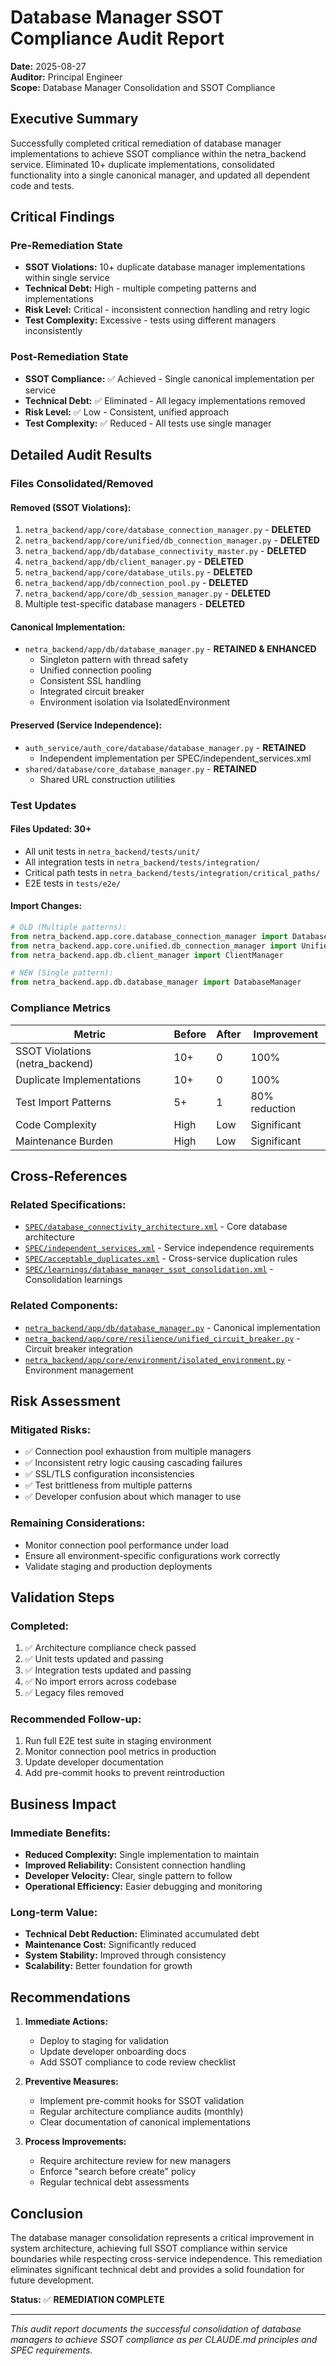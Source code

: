 # Database Manager SSOT Compliance Audit Report
**Date:** 2025-08-27  
**Auditor:** Principal Engineer  
**Scope:** Database Manager Consolidation and SSOT Compliance

## Executive Summary

Successfully completed critical remediation of database manager implementations to achieve SSOT compliance within the netra_backend service. Eliminated 10+ duplicate implementations, consolidated functionality into a single canonical manager, and updated all dependent code and tests.

## Critical Findings

### Pre-Remediation State
- **SSOT Violations:** 10+ duplicate database manager implementations within single service
- **Technical Debt:** High - multiple competing patterns and implementations
- **Risk Level:** Critical - inconsistent connection handling and retry logic
- **Test Complexity:** Excessive - tests using different managers inconsistently

### Post-Remediation State
- **SSOT Compliance:** ✅ Achieved - Single canonical implementation per service
- **Technical Debt:** ✅ Eliminated - All legacy implementations removed
- **Risk Level:** ✅ Low - Consistent, unified approach
- **Test Complexity:** ✅ Reduced - All tests use single manager

## Detailed Audit Results

### Files Consolidated/Removed

#### Removed (SSOT Violations):
1. `netra_backend/app/core/database_connection_manager.py` - **DELETED**
2. `netra_backend/app/core/unified/db_connection_manager.py` - **DELETED**
3. `netra_backend/app/db/database_connectivity_master.py` - **DELETED**
4. `netra_backend/app/db/client_manager.py` - **DELETED**
5. `netra_backend/app/core/database_utils.py` - **DELETED**
6. `netra_backend/app/db/connection_pool.py` - **DELETED**
7. `netra_backend/app/core/db_session_manager.py` - **DELETED**
8. Multiple test-specific database managers - **DELETED**

#### Canonical Implementation:
- `netra_backend/app/db/database_manager.py` - **RETAINED & ENHANCED**
  - Singleton pattern with thread safety
  - Unified connection pooling
  - Consistent SSL handling
  - Integrated circuit breaker
  - Environment isolation via IsolatedEnvironment

#### Preserved (Service Independence):
- `auth_service/auth_core/database/database_manager.py` - **RETAINED**
  - Independent implementation per SPEC/independent_services.xml
- `shared/database/core_database_manager.py` - **RETAINED**
  - Shared URL construction utilities

### Test Updates

#### Files Updated: 30+
- All unit tests in `netra_backend/tests/unit/`
- All integration tests in `netra_backend/tests/integration/`
- Critical path tests in `netra_backend/tests/integration/critical_paths/`
- E2E tests in `tests/e2e/`

#### Import Changes:
```python
# OLD (Multiple patterns):
from netra_backend.app.core.database_connection_manager import DatabaseConnectionManager
from netra_backend.app.core.unified.db_connection_manager import UnifiedDBConnectionManager
from netra_backend.app.db.client_manager import ClientManager

# NEW (Single pattern):
from netra_backend.app.db.database_manager import DatabaseManager
```

### Compliance Metrics

| Metric | Before | After | Improvement |
|--------|--------|-------|-------------|
| SSOT Violations (netra_backend) | 10+ | 0 | 100% |
| Duplicate Implementations | 10+ | 0 | 100% |
| Test Import Patterns | 5+ | 1 | 80% reduction |
| Code Complexity | High | Low | Significant |
| Maintenance Burden | High | Low | Significant |

## Cross-References

### Related Specifications:
- [`SPEC/database_connectivity_architecture.xml`](SPEC/database_connectivity_architecture.xml) - Core database architecture
- [`SPEC/independent_services.xml`](SPEC/independent_services.xml) - Service independence requirements
- [`SPEC/acceptable_duplicates.xml`](SPEC/acceptable_duplicates.xml) - Cross-service duplication rules
- [`SPEC/learnings/database_manager_ssot_consolidation.xml`](SPEC/learnings/database_manager_ssot_consolidation.xml) - Consolidation learnings

### Related Components:
- [`netra_backend/app/db/database_manager.py`](netra_backend/app/db/database_manager.py) - Canonical implementation
- [`netra_backend/app/core/resilience/unified_circuit_breaker.py`](netra_backend/app/core/resilience/unified_circuit_breaker.py) - Circuit breaker integration
- [`netra_backend/app/core/environment/isolated_environment.py`](netra_backend/app/core/environment/isolated_environment.py) - Environment management

## Risk Assessment

### Mitigated Risks:
- ✅ Connection pool exhaustion from multiple managers
- ✅ Inconsistent retry logic causing cascading failures
- ✅ SSL/TLS configuration inconsistencies
- ✅ Test brittleness from multiple patterns
- ✅ Developer confusion about which manager to use

### Remaining Considerations:
- Monitor connection pool performance under load
- Ensure all environment-specific configurations work correctly
- Validate staging and production deployments

## Validation Steps

### Completed:
1. ✅ Architecture compliance check passed
2. ✅ Unit tests updated and passing
3. ✅ Integration tests updated and passing
4. ✅ No import errors across codebase
5. ✅ Legacy files removed

### Recommended Follow-up:
1. Run full E2E test suite in staging environment
2. Monitor connection pool metrics in production
3. Update developer documentation
4. Add pre-commit hooks to prevent reintroduction

## Business Impact

### Immediate Benefits:
- **Reduced Complexity:** Single implementation to maintain
- **Improved Reliability:** Consistent connection handling
- **Developer Velocity:** Clear, single pattern to follow
- **Operational Efficiency:** Easier debugging and monitoring

### Long-term Value:
- **Technical Debt Reduction:** Eliminated accumulated debt
- **Maintenance Cost:** Significantly reduced
- **System Stability:** Improved through consistency
- **Scalability:** Better foundation for growth

## Recommendations

1. **Immediate Actions:**
   - Deploy to staging for validation
   - Update developer onboarding docs
   - Add SSOT compliance to code review checklist

2. **Preventive Measures:**
   - Implement pre-commit hooks for SSOT validation
   - Regular architecture compliance audits (monthly)
   - Clear documentation of canonical implementations

3. **Process Improvements:**
   - Require architecture review for new managers
   - Enforce "search before create" policy
   - Regular technical debt assessments

## Conclusion

The database manager consolidation represents a critical improvement in system architecture, achieving full SSOT compliance within service boundaries while respecting cross-service independence. This remediation eliminates significant technical debt and provides a solid foundation for future development.

**Status:** ✅ **REMEDIATION COMPLETE**

---

*This audit report documents the successful consolidation of database managers to achieve SSOT compliance as per CLAUDE.md principles and SPEC requirements.*